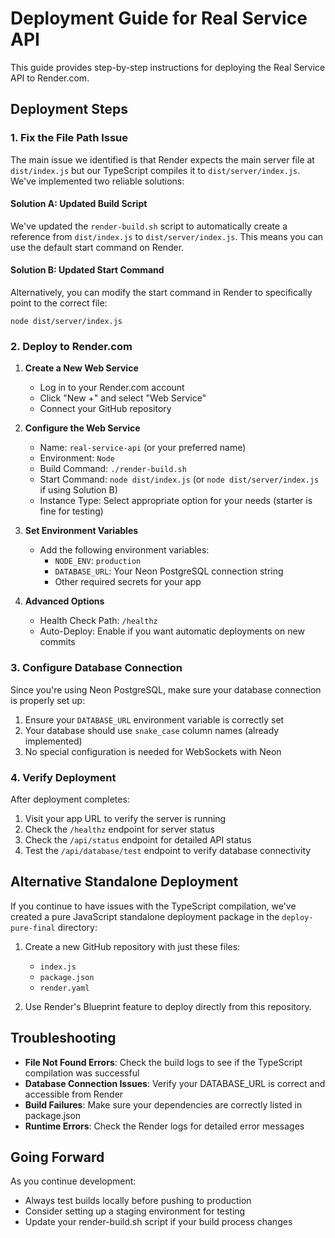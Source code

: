 # Deployment Guide for Real Service API

This guide provides step-by-step instructions for deploying the Real Service API to Render.com.

## Deployment Steps

### 1. Fix the File Path Issue

The main issue we identified is that Render expects the main server file at `dist/index.js` but our TypeScript compiles it to `dist/server/index.js`. We've implemented two reliable solutions:

#### Solution A: Updated Build Script

We've updated the `render-build.sh` script to automatically create a reference from `dist/index.js` to `dist/server/index.js`. This means you can use the default start command on Render.

#### Solution B: Updated Start Command

Alternatively, you can modify the start command in Render to specifically point to the correct file:

```
node dist/server/index.js
```

### 2. Deploy to Render.com

1. **Create a New Web Service**
   - Log in to your Render.com account
   - Click "New +" and select "Web Service"
   - Connect your GitHub repository

2. **Configure the Web Service**
   - Name: `real-service-api` (or your preferred name)
   - Environment: `Node`
   - Build Command: `./render-build.sh`
   - Start Command: `node dist/index.js` (or `node dist/server/index.js` if using Solution B)
   - Instance Type: Select appropriate option for your needs (starter is fine for testing)

3. **Set Environment Variables**
   - Add the following environment variables:
     - `NODE_ENV`: `production`
     - `DATABASE_URL`: Your Neon PostgreSQL connection string
     - Other required secrets for your app

4. **Advanced Options**
   - Health Check Path: `/healthz`
   - Auto-Deploy: Enable if you want automatic deployments on new commits

### 3. Configure Database Connection

Since you're using Neon PostgreSQL, make sure your database connection is properly set up:

1. Ensure your `DATABASE_URL` environment variable is correctly set
2. Your database should use `snake_case` column names (already implemented)
3. No special configuration is needed for WebSockets with Neon

### 4. Verify Deployment

After deployment completes:

1. Visit your app URL to verify the server is running
2. Check the `/healthz` endpoint for server status
3. Check the `/api/status` endpoint for detailed API status
4. Test the `/api/database/test` endpoint to verify database connectivity

## Alternative Standalone Deployment

If you continue to have issues with the TypeScript compilation, we've created a pure JavaScript standalone deployment package in the `deploy-pure-final` directory:

1. Create a new GitHub repository with just these files:
   - `index.js`
   - `package.json`
   - `render.yaml`

2. Use Render's Blueprint feature to deploy directly from this repository.

## Troubleshooting

- **File Not Found Errors**: Check the build logs to see if the TypeScript compilation was successful
- **Database Connection Issues**: Verify your DATABASE_URL is correct and accessible from Render
- **Build Failures**: Make sure your dependencies are correctly listed in package.json
- **Runtime Errors**: Check the Render logs for detailed error messages

## Going Forward

As you continue development:

- Always test builds locally before pushing to production
- Consider setting up a staging environment for testing
- Update your render-build.sh script if your build process changes